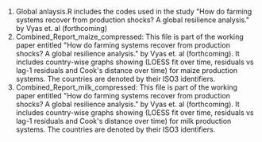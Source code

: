 1. Global anlaysis.R includes the codes used in the study "How do farming systems recover from production shocks? A global resilience analysis." by Vyas et. al (forthcoming)
2. Combined_Report_maize_compressed: This file is part of the working paper entitled "How do farming systems recover from production shocks? A global resilience analysis." by Vyas et. al (forthcoming). It includes country-wise graphs showing (LOESS fit over time, residuals vs lag-1 residuals and Cook's distance over time) for maize production systems. The countries are denoted by their ISO3 identifiers.
2. Combined_Report_milk_compressed: This file is part of the working paper entitled "How do farming systems recover from production shocks? A global resilience analysis." by Vyas et. al (forthcoming). It includes country-wise graphs showing (LOESS fit over time, residuals vs lag-1 residuals and Cook's distance over time) for milk production systems. The countries are denoted by their ISO3 identifiers.
